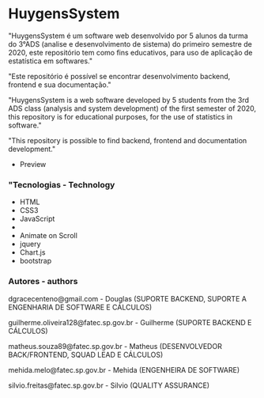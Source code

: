 <h1>HuygensSystem</h1>

<p>
"HuygensSystem é um software web desenvolvido por 5 alunos da turma do 3°ADS (analise e desenvolvimento de sistema) do primeiro semestre de 2020, este repositório tem como fins educativos, para uso de aplicação de estatística em softwares." 
</p>
<p>
"Este repositório é possível se encontrar desenvolvimento backend, frontend e sua documentação."
</p>

<p>
"HuygensSystem is a web software developed by 5 students from the 3rd ADS class (analysis and system development) of the first semester of 2020, this repository is for educational purposes, for the use of statistics in software."
</p>
<p>
"This repository is possible to find backend, frontend and documentation development."
</p>

<ul>
    <li>
    <a helf = https://matheussouza89.github.io/HuygensSystem> Preview </a>
    </li>
</ul>

<h3>
    "Tecnologias - Technology
</h3>

<ul>
    <li><a helf = https://developer.mozilla.org/pt-BR/docs/Web/HTML> HTML </a></li>
    <li><a helf = https://developer.mozilla.org/pt-BR/docs/Archive/CSS3> CSS3 </a></li>
    <li><a helf = https://developer.mozilla.org/pt-BR/docs/Web/JavaScript> JavaScript </a><li>
    <li><a helf = https://michalsnik.github.io/aos> Animate on Scroll </a></li>
    <li><a helf = https://jquery.com> jquery </a> </li>
    <li><a helf = https://www.chartjs.org> Chart.js </a> </li>
    <li><a helf = https://getbootstrap.com.br> bootstrap </a> </li>
</ul>
<h3> Autores - authors</h3>

<p>dgracecenteno@gmail.com - Douglas (SUPORTE BACKEND, SUPORTE A ENGENHARIA DE SOFTWARE E CÁLCULOS)</p>
<p>guilherme.oliveira128@fatec.sp.gov.br - Guilherme (SUPORTE BACKEND E CÁLCULOS)</p>
<p>matheus.souza89@fatec.sp.gov.br - Matheus (DESENVOLVEDOR BACK/FRONTEND, SQUAD LEAD E CÁLCULOS)</p>
<p>mehida.melo@fatec.sp.gov.br - Mehida (ENGENHEIRA DE SOFTWARE)</p>
<p>silvio.freitas@fatec.sp.gov.br - Silvio (QUALITY ASSURANCE)</p>

